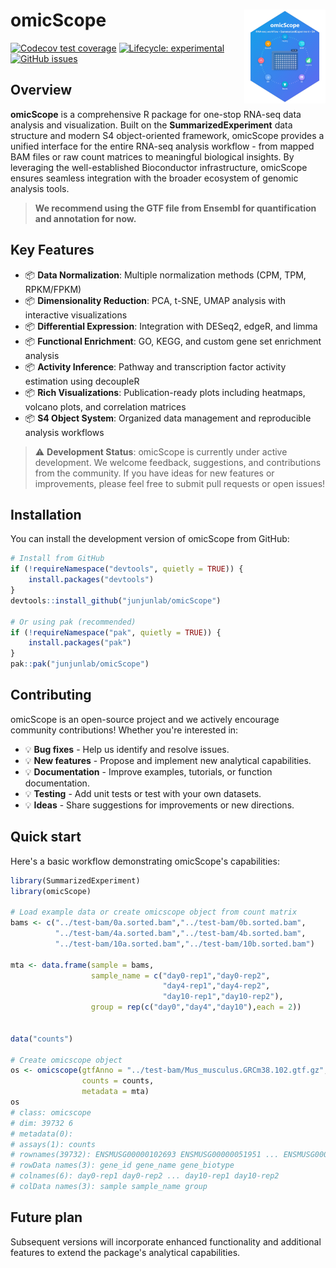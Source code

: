<!-- badges: start -->

# omicScope <img src="man/figures/logo.png" align="right" width="130"/>

[![Codecov test coverage](https://codecov.io/gh/junjunlab/omicScope/branch/main/graph/badge.svg)](https://codecov.io/gh/junjunlab/omicScope?branch=main) [![Lifecycle: experimental](https://img.shields.io/badge/lifecycle-experimental-orange.svg)](https://lifecycle.r-lib.org/articles/stages.html#experimental) [![GitHub issues](https://img.shields.io/github/issues/junjunlab/omicScope)](https://github.com/junjunlab/omicScope/issues)

<!-- badges: end -->

## Overview

**omicScope** is a comprehensive R package for one-stop RNA-seq data analysis and visualization. Built on the **SummarizedExperiment** data structure and modern S4 object-oriented framework, omicScope provides a unified interface for the entire RNA-seq analysis workflow - from mapped BAM files or raw count matrices to meaningful biological insights. By leveraging the well-established Bioconductor infrastructure, omicScope ensures seamless integration with the broader ecosystem of genomic analysis tools.

> **We recommend using the GTF file from Ensembl for quantification and annotation for now.**

## Key Features

-   📦 **Data Normalization**: Multiple normalization methods (CPM, TPM, RPKM/FPKM)
-   📦 **Dimensionality Reduction**: PCA, t-SNE, UMAP analysis with interactive visualizations
-   📦 **Differential Expression**: Integration with DESeq2, edgeR, and limma
-   📦 **Functional Enrichment**: GO, KEGG, and custom gene set enrichment analysis
-   📦 **Activity Inference**: Pathway and transcription factor activity estimation using decoupleR
-   📦 **Rich Visualizations**: Publication-ready plots including heatmaps, volcano plots, and correlation matrices
-   📦 **S4 Object System**: Organized data management and reproducible analysis workflows

> ⚠️ **Development Status**: omicScope is currently under active development. We welcome feedback, suggestions, and contributions from the community. If you have ideas for new features or improvements, please feel free to submit pull requests or open issues!

## Installation

You can install the development version of omicScope from GitHub:

``` r
# Install from GitHub
if (!requireNamespace("devtools", quietly = TRUE)) {
    install.packages("devtools")
}
devtools::install_github("junjunlab/omicScope")

# Or using pak (recommended)
if (!requireNamespace("pak", quietly = TRUE)) {
    install.packages("pak")
}
pak::pak("junjunlab/omicScope")
```

## Contributing

omicScope is an open-source project and we actively encourage community contributions! Whether you're interested in:

-   💡 **Bug fixes** - Help us identify and resolve issues.
-   💡 **New features** - Propose and implement new analytical capabilities.
-   💡 **Documentation** - Improve examples, tutorials, or function documentation.
-   💡 **Testing** - Add unit tests or test with your own datasets.
-   💡 **Ideas** - Share suggestions for improvements or new directions.

## Quick start

Here's a basic workflow demonstrating omicScope's capabilities:

``` r
library(SummarizedExperiment)
library(omicScope)

# Load example data or create omicscope object from count matrix
bams <- c("../test-bam/0a.sorted.bam","../test-bam/0b.sorted.bam",
          "../test-bam/4a.sorted.bam","../test-bam/4b.sorted.bam",
          "../test-bam/10a.sorted.bam","../test-bam/10b.sorted.bam")

mta <- data.frame(sample = bams,
                  sample_name = c("day0-rep1","day0-rep2",
                                  "day4-rep1","day4-rep2",
                                  "day10-rep1","day10-rep2"),
                  group = rep(c("day0","day4","day10"),each = 2))


data("counts")

# Create omicscope object
os <- omicscope(gtfAnno = "../test-bam/Mus_musculus.GRCm38.102.gtf.gz",
                counts = counts,
                metadata = mta)
os
# class: omicscope 
# dim: 39732 6 
# metadata(0):
# assays(1): counts
# rownames(39732): ENSMUSG00000102693 ENSMUSG00000051951 ... ENSMUSG00000094621 ENSMUSG00000095742
# rowData names(3): gene_id gene_name gene_biotype
# colnames(6): day0-rep1 day0-rep2 ... day10-rep1 day10-rep2
# colData names(3): sample sample_name group
```

## Future plan

Subsequent versions will incorporate enhanced functionality and additional features to extend the package's analytical capabilities.
